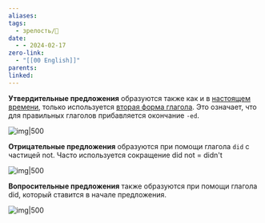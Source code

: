 ```yaml
---
aliases: 
tags:
  - зрелость/🌱
date:
  - - 2024-02-17
zero-link:
  - "[[00 English]]"
parents: 
linked:
---
```

**Утвердительные предложения** образуются также как и в [настоящем времени](Present%20Simple.md), только используется [вторая форма глагола](Неправильные%20глаголы.md). Это означает, что для правильных глаголов прибавляется окончание `-ed`.

![img|500](Pasted%20image%2020240217110245.png)

**Отрицательные предложения** образуются при помощи глагола `did` с частицей not. Часто используется сокращение did not = didn't

![img|500](Pasted%20image%2020240217110347.png)

**Вопросительные предложения** также образуются при помощи глагола did, который ставится в начале предложения.

![img|500](Pasted%20image%2020240217110454.png)